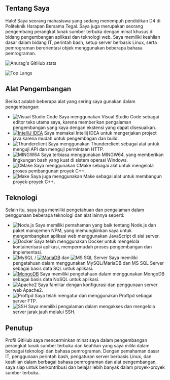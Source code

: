 ## Tentang Saya

Halo! Saya seorang mahasiswa yang sedang menempuh pendidikan D4 di Politeknik Harapan Bersama Tegal. Saya juga merupakan seorang pengembang perangkat lunak sumber terbuka dengan minat khusus di bidang pengembangan aplikasi dan teknologi web. Saya memiliki keahlian dasar dalam bidang IT, perintah bash, setup server berbasis Linux, serta pemrograman berorientasi objek menggunakan beberapa bahasa pemrograman.

![Anurag's GitHub stats](https://github-readme-stats.vercel.app/api?username=kucingcoder&show_icons=true&theme=merko&bg_color=00000000)


![Top Langs](https://github-readme-stats-git-masterrstaa-rickstaa.vercel.app/api/top-langs/?username=kucingcoder&theme=merko&bg_color=00000000)

## Alat Pengembangan

Berikut adalah beberapa alat yang sering saya gunakan dalam pengembangan:

- ![Visual Studio Code](https://img.shields.io/badge/-Visual%20Studio%20Code-007ACC?logo=visual-studio-code&logoColor=white&style=flat) Saya menggunakan Visual Studio Code sebagai editor teks utama saya, karena memberikan pengalaman pengembangan yang kaya dengan ekstensi yang dapat disesuaikan.
- [![IntelliJ IDEA](https://img.shields.io/badge/IntelliJ_IDEA-purple.svg?logo=intellij-idea)](https://www.jetbrains.com/idea/) Saya memakai Intellij IDEA untuk mengerjakan project java karena mudah untuk pengembagan dan build.
- ![Thunderclient](https://img.shields.io/badge/-Thunderclient-FFD700?logo=thunderbird&logoColor=black&style=flat) Saya menggunakan Thunderclient sebagai alat untuk menguji API dan menguji permintaan HTTP.
- ![MINGW64](https://img.shields.io/badge/-MINGW64-336791?logo=gnu-bash&logoColor=white&style=flat) Saya terbiasa menggunakan MINGW64, yang memberikan lingkungan bash yang kuat di sistem operasi Windows.
- ![CMake](https://img.shields.io/badge/-CMake-064F8C?logo=cmake&logoColor=white&style=flat) Saya menggunakan CMake sebagai alat untuk mengelola proses pembangunan proyek C++.
- ![Make](https://img.shields.io/badge/-Make-003366?logo=gnu-make&logoColor=white&style=flat) Saya juga menggunakan Make sebagai alat untuk membangun proyek-proyek C++.

## Teknologi

Selain itu, saya juga memiliki pengetahuan dan pengalaman dalam penggunaan beberapa teknologi dan alat lainnya seperti:

- ![Node.js](https://img.shields.io/badge/-Node.js-339933?logo=node.js&logoColor=white&style=flat) Saya memiliki pemahaman yang baik tentang Node.js dan paket manajemen NPM, yang memungkinkan saya untuk mengembangkan aplikasi web menggunakan JavaScript di sisi server.
- ![Docker](https://img.shields.io/badge/-Docker-2496ED?logo=docker&logoColor=white&style=flat) Saya telah menggunakan Docker untuk mengelola kontainerisasi aplikasi, mempermudah proses pengembangan dan implementasi.
- ![MySQL](https://img.shields.io/badge/-MySQL-4479A1?logo=mysql&logoColor=white&style=flat) / [![MariaDB](https://img.shields.io/badge/MariaDB-yellow.svg?logo=mariadb)](https://mariadb.org/) dan ![MS SQL Server](https://img.shields.io/badge/-MS%20SQL%20Server-CC2927?logo=microsoft-sql-server&logoColor=white&style=flat) Saya memiliki pengetahuan dalam menggunakan MySQL/MariaDB dan MS SQL Server sebagai basis data SQL untuk aplikasi.
- [![MongoDB](https://img.shields.io/badge/MongoDB-green.svg?logo=mongodb)](https://www.mongodb.com/) Saya memiliki pengetahuan dalam menggunakan MongoDB sebagai basis data NoSQL untuk aplikasi.
- ![Apache2](https://img.shields.io/badge/-Apache2-D22128?logo=apache&logoColor=white&style=flat) Saya familiar dengan konfigurasi dan penggunaan server web Apache2.
- ![Proftpd](https://img.shields.io/badge/-Proftpd-3C3E56?logo=ftp&logoColor=white&style=flat) Saya telah mengatur dan menggunakan Proftpd sebagai server FTP.
- ![SSH](https://img.shields.io/badge/-SSH-4C4C4C?logo=ssh&logoColor=white&style=flat) Saya memiliki pengalaman dalam mengakses dan mengelola server jarak jauh melalui SSH.

## Penutup

Profil GitHub saya mencerminkan minat saya dalam pengembangan perangkat lunak sumber terbuka dan keahlian yang saya miliki dalam berbagai teknologi dan bahasa pemrograman. Dengan pemahaman dasar IT, penggunaan perintah bash, pengaturan server berbasis Linux, dan keahlian dalam berbagai bahasa pemrograman dan alat pengembangan, saya siap untuk berkontribusi dan belajar lebih banyak dalam proyek-proyek sumber terbuka.


